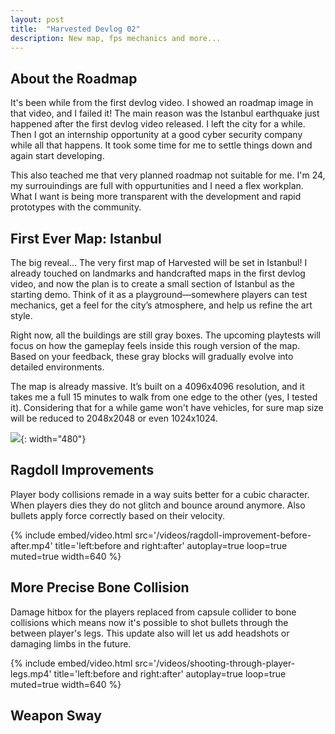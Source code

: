 ```yaml
---
layout: post
title:  "Harvested Devlog 02"
description: New map, fps mechanics and more...
---
```


## About the Roadmap

It's been while from the first devlog video. I showed an roadmap image in that video, and I failed it! The main reason was the Istanbul earthquake just happened after the first devlog video released. I left the city for a while. Then I got an internship opportunity at a good cyber security company while all that happens. It took some time for me to settle things down and again start developing.

This also teached me that very planned roadmap not suitable for me. I'm 24, my surrouindings are full with oppurtunities and I need a flex workplan. What I want is being more transparent with the development and rapid prototypes with the community.


## First Ever Map: Istanbul

The big reveal… The very first map of Harvested will be set in Istanbul!
I already touched on landmarks and handcrafted maps in the first devlog video, and now the plan is to create a small section of Istanbul as the starting demo. Think of it as a playground—somewhere players can test mechanics, get a feel for the city’s atmosphere, and help us refine the art style.

Right now, all the buildings are still gray boxes. The upcoming playtests will focus on how the gameplay feels inside this rough version of the map. Based on your feedback, these gray blocks will gradually evolve into detailed environments.

The map is already massive. It’s built on a 4096x4096 resolution, and it takes me a full 15 minutes to walk from one edge to the other (yes, I tested it). Considering that for a while game won't have vehicles, for sure map size will be reduced to 2048x2048 or even 1024x1024.

![](/images/istanbul-map-09-05-2025.png){: width="480"}
	

## Ragdoll Improvements

Player body collisions remade in a way suits better for a cubic character. When players dies they do not glitch and bounce around anymore. Also bullets apply force correctly based on their velocity.

<div class="video-480 video-nopause">
{%
  include embed/video.html
  src='/videos/ragdoll-improvement-before-after.mp4'
  title='left:before and right:after'
  autoplay=true
  loop=true
  muted=true
  width=640
%}
</div>

## More Precise Bone Collision

Damage hitbox for the players replaced from capsule collider to bone collisions which means now it's possible to shot bullets through the between player's legs. This update also will let us add headshots or damaging limbs in the future.

<div class="video-480 video-nopause">
{%
  include embed/video.html
  src='/videos/shooting-through-player-legs.mp4'
  title='left:before and right:after'
  autoplay=true
  loop=true
  muted=true
  width=640
%}
</div>

## Weapon Sway